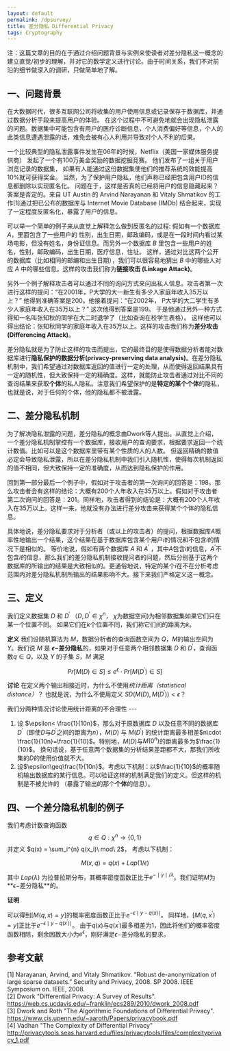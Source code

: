 ```yaml
---
layout: default
permalink: /dpsurvey/
title: 差分隐私 Differential Privacy
tags: Cryptography
---
```


注：这篇文章的目的在于通过介绍问题背景与实例来使读者对差分隐私这一概念的建立直觉/初步的理解，并对它的数学定义进行讨论。由于时间关系，我们不对前沿的细节做深入的调研，只做简单地了解。

## 一、问题背景

在大数据时代，很多互联网公司将收集的用户使用信息或记录保存于数据库，并通过数据分析手段来提高用户的体验。 在这个过程中不可避免地就会出现隐私泄露的问题。数据集中可能包含有用户的医疗诊断信息，个人消费偏好等信息，个人的此类信息遭遇泄露的话，难免会被有心人利用并导致对个人不利的后果。 

一个比较典型的隐私泄露事件发生在06年的时候，Netflix（美国一家媒体服务提供商） 发起了一个有100万美金奖励的数据挖掘竞赛。 他们发布了一组关于用户浏览记录的数据集， 如果有人能通过这份数据集使他们的推荐系统的效能提高10%就可获得奖金。 当然，为了保护用户隐私，他们声称已经把包含用户ID的信息都删除以实现匿名化。 问题在于，这样是否真的已经将用户的信息隐藏起来？答案是否定的。来自 UT Austin 的 Arvind Narayanan 和 Vitaly Shmatikov 的工作[1]通过把已公布的数据库与 Internet Movie Database (IMDb) 结合起来，实现了一定程度反匿名化，暴露了用户的信息。

可以举一个简单的例子来从直觉上解释怎么做到反匿名的过程: 假如有一个数据库 $A$，里面包含了一些用户的 性别，出生日期，邮政编码，或是在一段时间内看过某场电影，但没有姓名，身份证信息。而另外一个数据库 $B$ 里包含一些用户的姓名，性别，邮政编码，出生日期，医疗信息，住址。 这样，通过对比这两个公开的数据库（比如相同的邮编和出生日期），我们可以很容易地猜出 $B$ 中的哪些人对应 $A$ 中的哪些信息。这样的攻击我们称为**链接攻击 (Linkage Attack)**。  

另外一个例子解释攻击者可以通过不同的询问方式来问出私人信息。攻击者第一次进行这样的提问：“在2001年，P大学的大一新生有多少人家庭年收入35万以上？” 他得到准确答案是200。他接着提问：“在2002年， P大学的大二学生有多少人家庭年收入在35万以上？” 这次他得到答案是199。 于是他通过另外一种方式得知一名叫张知秋的同学在大二时退学了（比如查询在校学生表格）。 这样他可以得出结论：张知秋同学的家庭年收入在35万以上。这样的攻击我们称为**差分攻击 (Differencing Attack)**。

差分隐私就是为了防止这样的攻击而提出，它的最终目的是使得数据分析者能对数据库进行**隐私保护的数据分析(privacy-preserving data analysis)**。在差分隐私机制中，我们希望通过对数据库返回的值进行一定的处理，从而使得返回结果具有一定的随机性，但大致保持一定的精确度。这样，就能防止攻击者通过对比不同的查询结果来获取**个体**的私人隐私。注意我们希望保护的是**特定的某个个体**的隐私，也就是说，对于任何的个体，他的隐私都不被泄露。  

## 二、差分隐私机制


为了解决隐私泄露的问题，差分隐私的概念由Dwork等人提出。从直觉上介绍，一个差分隐私机制掌控有一个数据库，接收用户的查询要求，根据要求返回一个统计数值。比如可以是这个数据库里带有某个性质的人的人数。 但返回精确的数值必定会导致隐私泄露，所以在差分隐私机制中我们引入随机性，使得每次机制返回的值不相同，但大致保持一定的准确度，从而达到隐私保护的作用。  

回到第一部分最后一个例子中，假如对于攻击者的第一次询问的回答是：198。那么攻击者会有这样的结论：大概有200个人年收入在35万以上。假如对于攻击者第二次询问的回答是：201。同样地，攻击者得到的结论是：大概有200个人年收入在35万以上。这样一来，他就没有办法进行差分攻击来获得某个个体的隐私信息。  

具体地说，差分隐私要求对于分析者（或以上的攻击者）的提问，根据数据库$A$概率性地输出一个结果，这个结果在基于数据库包含某个用户$i$的情况和不包含$i$的情况下是相似的。 等价地说，假如有两个数据库 $A$ 和 $A^\prime$ ，其中$A$包含$i$的信息，$A^\prime$不包含$i$的信息，那么我们的差分隐私机制接收提问者的问题，然后分别基于这两个数据库的所输出的结果是大致相似的。更通俗地说，特定的某个$i$在不在分析考虑范围内对差分隐私机制所输出的结果影响不大。接下来我们严格定义这一概念。

## 三、定义
我们定义数据集 $D$ 和 $D^\prime$ （$D,D^\prime\in \chi^n$， $\chi$为数据空间)为相邻数据集如果它们只在某一个位置不同。 如果它们在$k$个位置不同，我们称它们间的距离为$k$。

**定义** 我们设随机算法为 $M$，数据分析者的查询函数空间为 $Q$，$M$的输出空间为$Y$。我们说 $M$ 是 **$\epsilon-$差分隐私**的，如果对于任意两个相邻数据集 $D$ 和 $D^\prime$，查询函数$q\in Q$，以及 $Y$ 的子集 $S$，$M$ 满足  

$$Pr[M(D)\in S]\leq e^\epsilon\cdot Pr[M(D^\prime)\in S]$$  

**讨论** 在定义两个输出相接近时，为什么不使用*统计距离（statistical distance）*？ 也就是说，为什么不使用定义 $SD \left( M(D),M(D^\prime)\right)<\epsilon$？

我们分两种情况讨论使用统计距离的不合理性 ---  
1. 设 $\epsilon< \frac{1}{10n}$，那么对于原数据库 $D$ 以及任意不同的数据库 $D^\prime$（即使$D$与$D^\prime$之间的距离为$n$），$M(D)$ 与 $M(D^\prime)$ 的统计距离最多相差$n\cdot \frac{1}{10n}=\frac{1}{10}$。特别地，$M(D)$与$M(0^n)$的距离最多为$\frac{1}{10}$。 换句话说，基于任意两个数据集的分析结果差距都不大，那我们所收集的$D$的使用价值就不大。  
2. 设$\epsilon\geq\frac{1}{10n}$。考虑以下机制：以$\frac{1}{10}$的概率随机输出数据库的某行信息。可以验证这样的机制满足我们的定义。但这样的机制是不被允许的 （暴露了输出的那个**个体**的信息）。  

## 四、一个差分隐私机制的例子

我们考虑计数查询函数$$q\in Q:\chi^n \rightarrow \{0, 1\}$$ 并定义 $q(x) = \sum_i^{n} q(x_i)\ mod\ 2$， 考虑以下机制：  

$$M(x,q) = q(x) + Lap(1/\epsilon)$$  

其中 $Lap(\lambda)$ 为拉普拉斯分布，其概率密度函数正比于$e^{-\mid y\mid /\lambda}$。我们证明$M$为**$\epsilon-$差分隐私**的。  

**证明**  

可以得到$[M(q,x)=y]$的概率密度函数正比于$e^{-\epsilon\mid y-q(x)\mid}$。 同样地，$[M(q,x^\prime)=y]$正比于$e^{-\epsilon\mid y-q(x^\prime)\mid}$。 由于$q(x)$与$q(x^\prime)$最多相差为1，因此将他们的概率密度函数相除，剩余因数大小为$e^\epsilon$，刚好满足$\epsilon-$差分隐私的要求。  



## 参考文献

[1] Narayanan, Arvind, and Vitaly Shmatikov. “Robust de-anonymization of large sparse datasets.” Security and Privacy, 2008. SP 2008. IEEE Symposium on. IEEE, 2008.  
[2] Dwork "Differential Privacy: A Survey of Results". https://web.cs.ucdavis.edu/~franklin/ecs289/2010/dwork_2008.pdf  
[3] Dwork and Roth "The Algorithmic Foundations
of Differential Privacy". https://www.cis.upenn.edu/~aaroth/Papers/privacybook.pdf  
[4] Vadhan "The Complexity of Differential Privacy" http://privacytools.seas.harvard.edu/files/privacytools/files/complexityprivacy_1.pdf